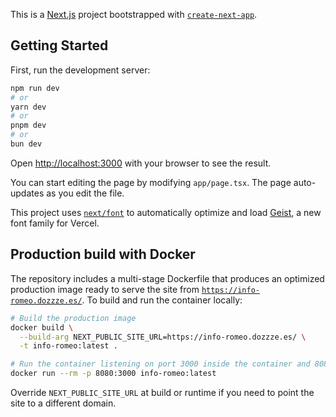 This is a [Next.js](https://nextjs.org) project bootstrapped with [`create-next-app`](https://nextjs.org/docs/app/api-reference/cli/create-next-app).

## Getting Started

First, run the development server:

```bash
npm run dev
# or
yarn dev
# or
pnpm dev
# or
bun dev
```

Open [http://localhost:3000](http://localhost:3000) with your browser to see the result.

You can start editing the page by modifying `app/page.tsx`. The page auto-updates as you edit the file.

This project uses [`next/font`](https://nextjs.org/docs/app/building-your-application/optimizing/fonts) to automatically optimize and load [Geist](https://vercel.com/font), a new font family for Vercel.

## Production build with Docker

The repository includes a multi-stage Dockerfile that produces an optimized production image ready to serve the site from
[`https://info-romeo.dozzze.es/`](https://info-romeo.dozzze.es/). To build and run the container locally:

```bash
# Build the production image
docker build \
  --build-arg NEXT_PUBLIC_SITE_URL=https://info-romeo.dozzze.es/ \
  -t info-romeo:latest .

# Run the container listening on port 3000 inside the container and 8080 on the host
docker run --rm -p 8080:3000 info-romeo:latest
```

Override `NEXT_PUBLIC_SITE_URL` at build or runtime if you need to point the site to a different domain.
